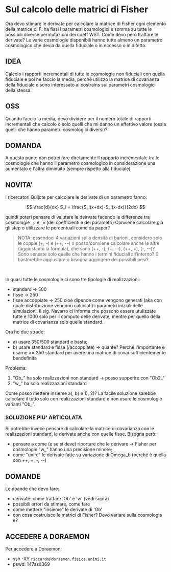 # Sul calcolo delle matrici di Fisher

Ora devo stimare le derivate per calcolare la matrice di Fisher
ogni elemento della matrice di F. ha fissi i parametri cosmologici e somma su
tutte le possibili diverse permutazioni dei coeff WST.
Come devo però trattare le derivate? Le varie cosmologie disponibili hanno tutte
almeno un parametro cosmologico che devia da quella fiduciale o in eccesso o in
difetto.

## IDEA

Calcolo i rapporti incrementali di tutte le cosmologie non fiduciali con
quella fiduciale e poi ne faccio la media, perché utilizzo la matrice di
covarianza della fiduciale e sono interessato ai costrains sui parametri
cosmologici della stessa.

## OSS

Quando faccio la media, devo dividere per il numero totale di rapporti
incrementali che calcolo o solo quelli che mi danno un effettivo valore (ossia
quelli che hanno parametri cosmologici diversi)?

## DOMANDA

A questo punto non potrei fare diretamente il rapporto incrementale
tra le cosmologie che hanno il parametro cosmologico in considerazione una
aumentato e l'altra diminuito (sempre rispetto alla fiduciale)

## NOVITA'

I ricercatori Quijote per calcolare le derivate di un parametro fanno:

$$ \frac{d}{dx} S_i = \frac{S_i(x+dx)-S_i(x-dx)}{2dx} $$

quindi poteri pensare di valutare le deirvate facendo le differenze tra
cosmologie `_p` e `_m` (dei coefficienti e dei parametri)
Conviene calcolare già gli step o utilizzare le percentuali come da paper?

> NOTA: essendoci 4 variazioni sulla densità di barioni, considero solo le coppie 
(+, -) e (++, --) o posso/conviene calcolare anche le altre (aggiustanto la formula),
che sono (++, -), (+, --), (++, +), (-, --)?
Sono sensate solo quelle che hanno i termini fiduciali all'interno? E basterebbe
aggiustare o bisogna aggingere dei possibili pesi?

</br>

In quasi tutte le cosmologie ci sono tre tipologie di realizzazioni:

- standard -> 500
- fisse -> 250
- fisse accoppiate -> 250
cioè dipende come vengono generati (aka con quale distribuzione vengono calcolati) i
parametri iniziali delle simulazioni.
Il sig. Navarro ci informa che possono essere utulizzate tutte e 1000 solo per il
computo delle derivate, mentre per quello della matrice di covarianza solo quelle standard.

Ora ho due strade:

- a) usare 350/500 standard e basta;
- b) usare standard e fisse (/accoppiate) -> quante? Perché l'importante è usarne >= 350 standard
    per avere una matrice di covar.sufficientemente bendefinita

Problema:

1. "Ob_" ha solo realizzazioni non standard -> posso supperire con "Ob2_"
2. "w_" ha solo realizzazioni standard

Come posso mettere insieme a), b) e 1), 2)?
La facile soluzione sarebbe calcolare il tutto solo con realizzazioni standard e non usare
le cosmologie varianti "Ob_".

### SOLUZIONE PIU' ARTICOLATA

Si potrebbe invece pensare di calcolare la matrice di covarianza con le realizzazioni standard,
le derivate anche con quelle fisse.
Bisogna però:

- pensare a come (e se si deve) riportare che le derivare -> Fisher per cosmologie "w_"
hanno una precisione minore;
- come "unire" le derivate fatte su variazione di Omega_b (perché è quella con ++, +, -, --)

## DOMANDE

Le doande che devo fare:

- derivate: come trattare 'Ob' e 'w' (vedi sopra)
- possibili errori da stimare, come fare
- come mettere "insieme" le derivate di 'Ob'
- con cosa costruisco le matrici di Fisher? Devo variare sulla cosmologia e?

## ACCEDERE A DORAEMON

Per accedere a Doraemon:

- ssh -XY `riccardo@doraemon.fisica.unimi.it`
- pswd: 147asd369
